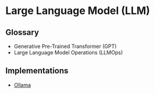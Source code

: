 # Large Language Model (LLM)

<!--
https://lunary.ai
https://github.com/dillionverma/llm.report
-->

<!--
https://github.com/Helicone/helicone
https://github.com/hwchase17/langchain
https://github.com/Ironclad/rivet
https://github.com/FlowiseAI/Flowise
https://github.com/langgenius/dify
https://github.com/Portkey-AI/gateway
-->

<!--
https://replicate.com
https://huggingface.co
-->

<!--
https://github.com/pezzolabs/pezzo
-->

## Glossary

- Generative Pre-Trained Transformer (GPT)
- Large Language Model Operations (LLMOps)

## Implementations

- [Ollama](/ollama/README.md)
